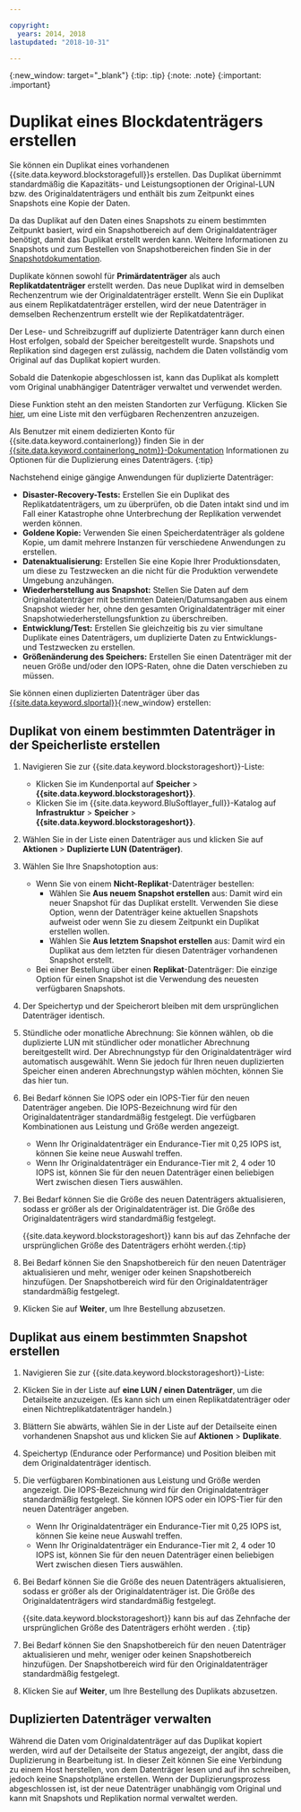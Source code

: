 ```yaml
---

copyright:
  years: 2014, 2018
lastupdated: "2018-10-31"

---
```

{:new_window: target="_blank"}
{:tip: .tip}
{:note: .note}
{:important: .important}

# Duplikat eines Blockdatenträgers erstellen

Sie können ein Duplikat eines vorhandenen {{site.data.keyword.blockstoragefull}}s erstellen. Das Duplikat übernimmt standardmäßig die Kapazitäts- und Leistungsoptionen der Original-LUN bzw. des Originaldatenträgers und enthält bis zum Zeitpunkt eines Snapshots eine Kopie der Daten.   

Da das Duplikat auf den Daten eines Snapshots zu einem bestimmten Zeitpunkt basiert, wird ein Snapshotbereich auf dem Originaldatenträger benötigt, damit das Duplikat erstellt werden kann. Weitere Informationen zu Snapshots und zum Bestellen von Snapshotbereichen finden Sie in der [Snapshotdokumentation](snapshots.html).  

Duplikate können sowohl für **Primärdatenträger** als auch **Replikatdatenträger** erstellt werden. Das neue Duplikat wird in demselben Rechenzentrum wie der Originaldatenträger erstellt. Wenn Sie ein Duplikat aus einem Replikatdatenträger erstellen, wird der neue Datenträger in demselben Rechenzentrum erstellt wie der Replikatdatenträger.

Der Lese- und Schreibzugriff auf duplizierte Datenträger kann durch einen Host erfolgen, sobald der Speicher bereitgestellt wurde. Snapshots und Replikation sind dagegen erst zulässig, nachdem die Daten vollständig vom Original auf das Duplikat kopiert wurden.

Sobald die Datenkopie abgeschlossen ist, kann das Duplikat als komplett vom Original unabhängiger Datenträger verwaltet und verwendet werden.

Diese Funktion steht an den meisten Standorten zur Verfügung. Klicken Sie [hier](new-ibm-block-and-file-storage-location-and-features.html), um eine Liste mit den verfügbaren Rechenzentren anzuzeigen.

Als Benutzer mit einem dedizierten Konto für {{site.data.keyword.containerlong}} finden Sie in der [{{site.data.keyword.containerlong_notm}}-Dokumentation](/docs/containers/cs_storage_file.html#backup_restore) Informationen zu Optionen für die Duplizierung eines Datenträgers.
{:tip}

Nachstehend einige gängige Anwendungen für duplizierte Datenträger:
- **Disaster-Recovery-Tests:** Erstellen Sie ein Duplikat des Replikatdatenträgers, um zu überprüfen, ob die Daten intakt sind und im Fall einer Katastrophe ohne Unterbrechung der Replikation verwendet werden können.
- **Goldene Kopie:** Verwenden Sie einen Speicherdatenträger als goldene Kopie, um damit mehrere Instanzen für verschiedene Anwendungen zu erstellen.
- **Datenaktualisierung:** Erstellen Sie eine Kopie Ihrer Produktionsdaten, um diese zu Testzwecken an die nicht für die Produktion verwendete Umgebung anzuhängen.
- **Wiederherstellung aus Snapshot:** Stellen Sie Daten auf dem Originaldatenträger mit bestimmten Dateien/Datumsangaben aus einem Snapshot wieder her, ohne den gesamten Originaldatenträger mit einer Snapshotwiederherstellungsfunktion zu überschreiben.
- **Entwicklung/Test:** Erstellen Sie gleichzeitig bis zu vier simultane Duplikate eines Datenträgers, um duplizierte Daten zu Entwicklungs- und Testzwecken zu erstellen.
- **Größenänderung des Speichers:** Erstellen Sie einen Datenträger mit der neuen Größe und/oder den IOPS-Raten, ohne die Daten verschieben zu müssen.  

Sie können einen duplizierten Datenträger über das [{{site.data.keyword.slportal}}](https://control.softlayer.com/){:new_window} erstellen:


## Duplikat von einem bestimmten Datenträger in der Speicherliste erstellen

1. Navigieren Sie zur {{site.data.keyword.blockstorageshort}}-Liste:
    - Klicken Sie im Kundenportal auf **Speicher** > **{{site.data.keyword.blockstorageshort}}**.
    - Klicken Sie im {{site.data.keyword.BluSoftlayer_full}}-Katalog auf **Infrastruktur** > **Speicher** > **{{site.data.keyword.blockstorageshort}}**.
2. Wählen Sie in der Liste einen Datenträger aus und klicken Sie auf **Aktionen** > **Duplizierte LUN (Datenträger)**.
3. Wählen Sie Ihre Snapshotoption aus:
    - Wenn Sie von einem **Nicht-Replikat**-Datenträger bestellen:
      - Wählen Sie **Aus neuem Snapshot erstellen** aus: Damit wird ein neuer Snapshot für das Duplikat erstellt. Verwenden Sie diese Option, wenn der Datenträger keine aktuellen Snapshots aufweist oder wenn Sie zu diesem Zeitpunkt ein Duplikat erstellen wollen.<br/>
      - Wählen Sie **Aus letztem Snapshot erstellen** aus: Damit wird ein Duplikat aus dem letzten für diesen Datenträger vorhandenen Snapshot erstellt.
    - Bei einer Bestellung über einen **Replikat**-Datenträger: Die einzige Option für einen Snapshot ist die Verwendung des neuesten verfügbaren Snapshots.
4. Der Speichertyp und der Speicherort bleiben mit dem ursprünglichen Datenträger identisch.
5. Stündliche oder monatliche Abrechnung: Sie können wählen, ob die duplizierte LUN mit stündlicher oder monatlicher Abrechnung bereitgestellt wird. Der Abrechnungstyp für den Originaldatenträger wird automatisch ausgewählt. Wenn Sie jedoch für Ihren neuen duplizierten Speicher einen anderen Abrechnungstyp wählen möchten, können Sie das hier tun.
5. Bei Bedarf können Sie IOPS oder ein IOPS-Tier für den neuen Datenträger angeben. Die IOPS-Bezeichnung wird für den Originaldatenträger standardmäßig festgelegt. Die verfügbaren Kombinationen aus Leistung und Größe werden angezeigt.
    - Wenn Ihr Originaldatenträger ein Endurance-Tier mit 0,25 IOPS ist, können Sie keine neue Auswahl treffen.
    - Wenn Ihr Originaldatenträger ein Endurance-Tier mit 2, 4 oder 10 IOPS ist, können Sie für den neuen Datenträger einen beliebigen Wert zwischen diesen Tiers auswählen.
6. Bei Bedarf können Sie die Größe des neuen Datenträgers aktualisieren, sodass er größer als der Originaldatenträger ist. Die Größe des Originaldatenträgers wird standardmäßig festgelegt.

   {{site.data.keyword.blockstorageshort}} kann bis auf das Zehnfache der ursprünglichen Größe des Datenträgers erhöht werden.{:tip}
7. Bei Bedarf können Sie den Snapshotbereich für den neuen Datenträger aktualisieren und mehr, weniger oder keinen Snapshotbereich hinzufügen. Der Snapshotbereich wird für den Originaldatenträger standardmäßig festgelegt.
8. Klicken Sie auf **Weiter**, um Ihre Bestellung abzusetzen.



## Duplikat aus einem bestimmten Snapshot erstellen

1. Navigieren Sie zur {{site.data.keyword.blockstorageshort}}-Liste:
2. Klicken Sie in der Liste auf **eine LUN / einen Datenträger**, um die Detailseite anzuzeigen. (Es kann sich um einen Replikatdatenträger oder einen Nichtreplikatdatenträger handeln.)
3. Blättern Sie abwärts, wählen Sie in der Liste auf der Detailseite einen vorhandenen Snapshot aus und klicken Sie auf **Aktionen** > **Duplikate**.   
4. Speichertyp (Endurance oder Performance) und Position bleiben mit dem Originaldatenträger identisch.
5. Die verfügbaren Kombinationen aus Leistung und Größe werden angezeigt. Die IOPS-Bezeichnung wird für den Originaldatenträger standardmäßig festgelegt. Sie können IOPS oder ein IOPS-Tier für den neuen Datenträger angeben.
    - Wenn Ihr Originaldatenträger ein Endurance-Tier mit 0,25 IOPS ist, können Sie keine neue Auswahl treffen.
    - Wenn Ihr Originaldatenträger ein Endurance-Tier mit 2, 4 oder 10 IOPS ist, können Sie für den neuen Datenträger einen beliebigen Wert zwischen diesen Tiers auswählen.
6. Bei Bedarf können Sie die Größe des neuen Datenträgers aktualisieren, sodass er größer als der Originaldatenträger ist. Die Größe des Originaldatenträgers wird standardmäßig festgelegt.

   {{site.data.keyword.blockstorageshort}} kann bis auf das Zehnfache der ursprünglichen Größe des Datenträgers erhöht werden
. {:tip}
7. Bei Bedarf können Sie den Snapshotbereich für den neuen Datenträger aktualisieren und mehr, weniger oder keinen Snapshotbereich hinzufügen. Der Snapshotbereich wird für den Originaldatenträger standardmäßig festgelegt.
8. Klicken Sie auf **Weiter**, um Ihre Bestellung des Duplikats abzusetzen.


## Duplizierten Datenträger verwalten

Während die Daten vom Originaldatenträger auf das Duplikat kopiert werden, wird auf der Detailseite der Status angezeigt, der angibt, dass die Duplizierung in Bearbeitung ist. In dieser Zeit können Sie eine Verbindung zu einem Host herstellen, von dem Datenträger lesen und auf ihn schreiben, jedoch keine Snapshotpläne erstellen. Wenn der Duplizierungsprozess abgeschlossen ist, ist der neue Datenträger unabhängig vom Original und kann mit Snapshots und Replikation normal verwaltet werden.
